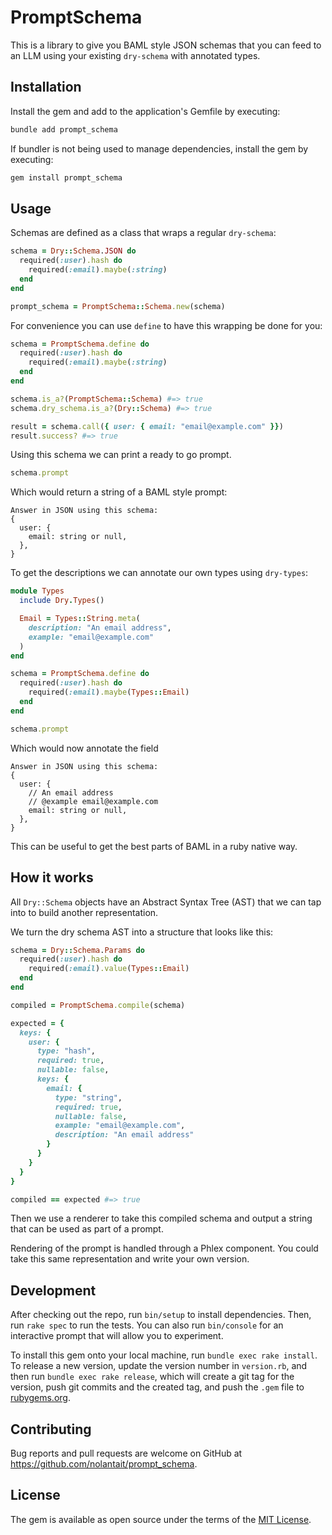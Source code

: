 # PromptSchema

This is a library to give you BAML style JSON schemas that you can feed to an
LLM using your existing `dry-schema` with annotated types.

## Installation

Install the gem and add to the application's Gemfile by executing:

```bash
bundle add prompt_schema
```

If bundler is not being used to manage dependencies, install the gem by executing:

```bash
gem install prompt_schema
```

## Usage

Schemas are defined as a class that wraps a regular `dry-schema`:

```ruby
schema = Dry::Schema.JSON do
  required(:user).hash do
    required(:email).maybe(:string)
  end
end

prompt_schema = PromptSchema::Schema.new(schema)
```

For convenience you can use `define` to have this wrapping be done for you:

```ruby
schema = PromptSchema.define do
  required(:user).hash do
    required(:email).maybe(:string)
  end
end

schema.is_a?(PromptSchema::Schema) #=> true
schema.dry_schema.is_a?(Dry::Schema) #=> true

result = schema.call({ user: { email: "email@example.com" }})
result.success? #=> true
```

Using this schema we can print a ready to go prompt.

```ruby
schema.prompt
```

Which would return a string of a BAML style prompt:

```
Answer in JSON using this schema:
{
  user: {
    email: string or null,
  },
}
```

To get the descriptions we can annotate our own types using `dry-types`:

```ruby
module Types
  include Dry.Types()

  Email = Types::String.meta(
    description: "An email address",
    example: "email@example.com"
  )
end

schema = PromptSchema.define do
  required(:user).hash do
    required(:email).maybe(Types::Email)
  end
end

schema.prompt
```

Which would now annotate the field

```
Answer in JSON using this schema:
{
  user: {
    // An email address
    // @example email@example.com
    email: string or null,
  },
}
```

This can be useful to get the best parts of BAML in a ruby native way.

## How it works

All `Dry::Schema` objects have an Abstract Syntax Tree (AST) that we can tap
into to build another representation.

We turn the dry schema AST into a structure that looks like this:

```ruby
schema = Dry::Schema.Params do
  required(:user).hash do
    required(:email).value(Types::Email)
  end
end

compiled = PromptSchema.compile(schema)

expected = {
  keys: {
    user: {
      type: "hash",
      required: true,
      nullable: false,
      keys: {
        email: {
          type: "string",
          required: true,
          nullable: false,
          example: "email@example.com",
          description: "An email address"
        }
      }
    }
  }
}

compiled == expected #=> true
```

Then we use a renderer to take this compiled schema and output a string that can
be used as part of a prompt.

Rendering of the prompt is handled through a Phlex component. You could take
this same representation and write your own version.

## Development

After checking out the repo, run `bin/setup` to install dependencies. Then, run
`rake spec` to run the tests. You can also run `bin/console` for an interactive
prompt that will allow you to experiment.

To install this gem onto your local machine, run `bundle exec rake install`. To
release a new version, update the version number in `version.rb`, and then run
`bundle exec rake release`, which will create a git tag for the version, push
git commits and the created tag, and push the `.gem` file to
[rubygems.org](https://rubygems.org).

## Contributing

Bug reports and pull requests are welcome on GitHub at https://github.com/nolantait/prompt_schema.

## License

The gem is available as open source under the terms of the [MIT License](https://opensource.org/licenses/MIT).
